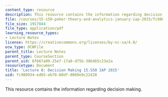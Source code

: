 ```yaml
---
content_type: resource
description: This resource contains the information regarding decision making.
file: /courses/15-s50-poker-theory-and-analytics-january-iap-2015/fc980934ed65eb7080df8069e9c22428_MIT15_S50IAP15_L8_Decisions.pdf
file_size: 1917844
file_type: application/pdf
learning_resource_types:
- Lecture Notes
license: https://creativecommons.org/licenses/by-nc-sa/4.0/
ocw_type: OCWFile
parent_title: Lecture Notes
parent_type: CourseSection
parent_uid: 6f667a09-25e7-17a0-d75b-3864b5c23e2a
resourcetype: Document
title: 'Lecture 8: Decision Making 15.S50 IAP 2015'
uid: fc980934-ed65-eb70-80df-8069e9c22428
---
```

This resource contains the information regarding decision making.